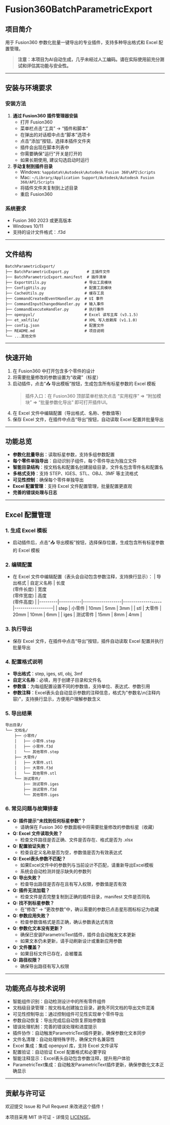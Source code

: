 # Fusion360BatchParametricExport

## 项目简介

用于 Fusion360 参数化批量一键导出的专业插件，支持多种导出格式和 Excel 配置管理。

> **注意：本项目为AI自动生成，几乎未经过人工编码。请在实际使用前充分测试和评估其功能与安全性。**

---

## 安装与环境要求

### 安装方法
1. **通过 Fusion360 插件管理器安装**
   - 打开 Fusion360
   - 菜单栏点击“工具” → “插件和脚本”
   - 在弹出的对话框中点击“脚本”选项卡
   - 点击“添加”按钮，选择本插件文件夹
   - 插件会出现在脚本列表中
   - 你需要确保"运行"开关是打开的
   - 如果长期使用, 建议勾选启动时运行
2. **手动复制到插件目录**
   - Windows: `%appdata%\Autodesk\Autodesk Fusion 360\API\Scripts`
   - Mac: `~/Library/Application Support/Autodesk/Autodesk Fusion 360/API/Scripts`
   - 将插件文件夹复制到上述目录
   - 重启 Fusion360

### 系统要求
- Fusion 360 2023 或更高版本
- Windows 10/11
- 支持的设计文件格式：.f3d

---

## 文件结构

```
BatchParametricExport/
├── BatchParametricExport.py        # 主插件文件
├── BatchParametricExport.manifest  # 插件清单
├── ExportUtils.py                 # 导出工具模块
├── ConfigUtils.py                 # 配置工具模块
├── CacheUtils.py                  # 缓存工具
├── CommandCreatedEventHandler.py  # UI 事件
├── CommandInputChangedHandler.py  # 输入事件
├── CommandExecuteHandler.py       # 执行事件
├── openpyxl/                      # Excel 读写主库 (v3.1.5)
├── et_xmlfile/                    # XML 写入依赖库 (v1.1.0)
├── config.json                    # 配置文件
├── README.md                      # 项目说明
└── ...其他文件
```

---

## 快速开始

1. 在 Fusion360 中打开包含多个零件的设计
2. 将需要批量修改的参数设置为“收藏”（标星）
3. 启动插件，点击“📤 导出模板”按钮，生成包含所有标星参数的 Excel 模板
    > 插件入口：在 Fusion360 顶部菜单栏依次点击 “实用程序” => “附加模块” => “批量参数化导出” 即可打开插件UI。
4. 在 Excel 文件中编辑配置（导出格式、名称、参数值等）
5. 保存 Excel 文件，在插件中点击“导出”按钮，自动读取 Excel 配置并批量导出

---

## 功能总览

- **参数化批量导出**：读取标星参数，支持多组参数配置
- **每个零件单独导出**：自动识别子组件，每个零件导出为独立文件
- **智能目录结构**：按文档名和配置名创建层级目录，文件名包含零件名和配置名
- **多格式支持**：支持 STEP、IGES、STL、OBJ、3MF 等主流格式
- **可见性控制**：确保每个零件单独导出
- **Excel 配置管理**：支持 Excel 文件配置管理，批量配置更直观
- **完善的错误处理与日志**

---

## Excel 配置管理

### 1. 生成 Excel 模板
- 启动插件后，点击“📤 导出模板”按钮，选择保存位置，生成包含所有标星参数的 Excel 模板

### 2. 编辑配置
- 在 Excel 文件中编辑配置（表头会自动包含参数注释，支持换行显示）：
  | 导出格式 | 自定义名称 | 长度<br>(零件长度) | 宽度<br>(零件宽度) | 高度<br>(零件高度) |
  |---------|-----------|-------------------|-------------------|-------------------|
  | step    | 小零件    | 10mm              | 5mm               | 3mm                |
  | stl     | 大零件    | 20mm              | 10mm              | 6mm                |
  | iges    | 测试零件  | 15mm              | 8mm               | 4mm                |

### 3. 执行导出
- 保存 Excel 文件，在插件中点击“导出”按钮，插件自动读取 Excel 配置并执行批量导出

### 4. 配置格式说明
- **导出格式**：step, iges, stl, obj, 3mf
- **自定义名称**：必填，用于创建子目录和文件名
- **参数值**：为每组配置设置不同的参数值，支持单位、表达式、参数引用
- **参数注释**：Excel表头会自动显示参数的注释信息，格式为"参数名\n(注释内容)"，支持换行显示，方便用户理解参数含义

### 5. 导出结果
```
导出目录/
└── 文档名/
    ├── 小零件/
    │   ├── 小零件.step
    │   ├── 小零件.f3d
    │   └── 其他零件.step
    ├── 大零件/
    │   ├── 大零件.stl
    │   ├── 大零件.f3d
    │   └── 其他零件.stl
    └── 测试零件/
        ├── 测试零件.iges
        ├── 测试零件.f3d
        └── 其他零件.iges
```

### 6. 常见问题与故障排查
- **Q: 插件提示“未找到任何标星参数”？**
  - 请确保在 Fusion 360 参数面板中将需要批量修改的参数标星（收藏）
- **Q: Excel 文件读取失败？**
  - 检查文件路径是否正确、文件是否存在、格式是否为 .xlsx
- **Q: 配置验证失败？**
  - 检查自定义名称是否为空，参数值是否为有效表达式
- **Q: Excel表头参数不匹配？**
  - 如果Excel文件中的参数列与当前设计不匹配，请重新导出Excel模板
  - 系统会自动检测并提示缺失的参数列
- **Q: 导出失败？**
  - 检查导出路径是否存在且有写入权限，参数值是否有效
- **Q: 插件无法加载？**
  - 检查文件是否完整复制到正确的插件目录，manifest 文件是否同名
- **Q: 找不到标星参数？**
  - 在“修改” → “更改参数”中，确认需要的参数已点击星形图标标记为收藏
- **Q: 参数应用失败？**
  - 检查参数值格式是否正确，确认参数表达式有效
- **Q: 参数化文本没有更新？**
  - 确保已安装ParametricText插件，插件会自动触发文本更新
  - 如果文本仍未更新，请手动刷新设计或重新应用参数
- **Q: 文件覆盖？**
  - 如果目标文件已存在，会被覆盖
- **Q: 路径权限？**
  - 确保导出路径有写入权限

---

## 功能亮点与技术说明

- 智能组件识别：自动检测设计中的所有零件组件
- 文档级目录管理：按文档名创建独立目录，避免不同文档的导出文件混淆
- 可见性控制导出：通过控制组件可见性实现单个零件导出
- 参数自动恢复：导出完成后自动恢复原始参数值
- 错误处理机制：完善的错误处理和进度提示
- 插件协作：自动触发ParametricText插件更新，确保参数化文本同步
- 文件名清理：自动处理特殊字符，确保文件名兼容性
- Excel 集成：集成 openpyxl 库，支持 Excel 文件读写
- 配置验证：自动验证 Excel 配置格式和必要字段
- 智能注释显示：Excel表头自动包含参数注释，提升用户体验
- ParametricText集成：自动触发ParametricText插件更新，确保参数化文本正确显示

---

## 贡献与许可证

欢迎提交 Issue 和 Pull Request 来改进这个插件！

本项目采用 MIT 许可证 - 详情见 [LICENSE](LICENSE)。